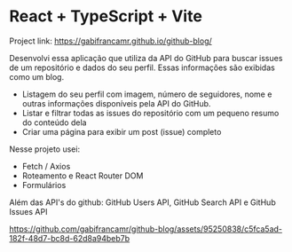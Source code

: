 # React + TypeScript + Vite

Project link: https://gabifrancamr.github.io/github-blog/

Desenvolvi essa aplicação que utiliza da API do GitHub para buscar issues de um repositório e dados do seu perfil. Essas informações são exibidas como um blog.
- Listagem do seu perfil com imagem, número de seguidores, nome e outras informações disponíveis pela API do GitHub.
- Listar e filtrar todas as issues do repositório com um pequeno resumo do conteúdo dela
- Criar uma página para exibir um post (issue) completo

Nesse projeto usei: 
- Fetch / Axios
- Roteamento e React Router DOM
- Formulários
  
Além das API's do github: GitHub Users API, GitHub Search API e GitHub Issues API

https://github.com/gabifrancamr/github-blog/assets/95250838/c5fca5ad-182f-48d7-bc8d-62d8a94beb7b


